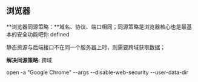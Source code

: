 ## 浏览器

**浏览器同源策略：**域名、协议、端口相同；同源策略是浏览器核心也是最基本的安全功能吧你 defined

静态资源与后端接口不在同一个服务器上时，则需要跨域获取数据；



**解决同源策略:** 跨域

open -a "Google Chrome" --args --disable-web-security  --user-data-dir